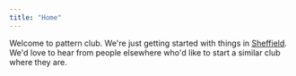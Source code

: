 ```yaml
---
title: "Home"
---
```


Welcome to pattern club. We're just getting started with things in
[Sheffield](/sheffield/). We'd love to hear from people elsewhere who'd like to
start a similar club where they are.
